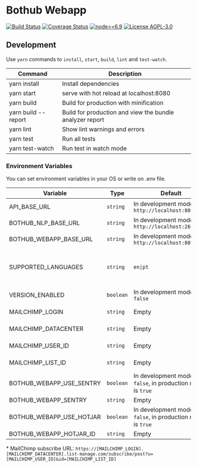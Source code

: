 # Bothub Webapp

[![Build Status](https://travis-ci.org/bothub-it/bothub-webapp.svg?branch=master)](https://travis-ci.org/bothub-it/bothub-webapp) [![Coverage Status](https://coveralls.io/repos/github/push-flow/bothub-webapp/badge.svg?branch=master)](https://coveralls.io/github/push-flow/bothub-webapp?branch=master) [![node>=6.9](https://img.shields.io/badge/node-%3E%3D6.9-blue.svg)](https://nodejs.org/en/download/releases/) [![License AGPL-3.0](https://img.shields.io/badge/license-%20AGPL--3.0-yellow.svg)](https://github.com/bothub-it/bothub-webapp/blob/master/LICENSE)

## Development

Use ```yarn``` commands to ```install```, ```start```, ```build```, ```lint``` and ```test-watch```.

| Command | Description |
|--|--|
| yarn install | Install dependencies
| yarn start | serve with hot reload at localhost:8080
| yarn build | Build for production with minification
| yarn build --report | Build for production and view the bundle analyzer report
| yarn lint | Show lint warnings and errors
| yarn test | Run all tests
| yarn test-watch | Run test in watch mode

### Environment Variables

You can set environment variables in your OS or write on .env file.

| Variable | Type | Default | Description |
|--|--|--|--|
| API_BASE_URL | `string` | In development mode is `http://localhost:8000/api` | [bothub-engine](https://github.com/bothub-it/bothub-engine) HTTP service API URL
| BOTHUB_NLP_BASE_URL | `string` | In development mode is `http://localhost:2657/` | Bothub NLP service URL
| BOTHUB_WEBAPP_BASE_URL | `string` | In development mode is `http://localhost:8080/` | Bothub Webapp service URL
| SUPPORTED_LANGUAGES | `string` | `en\|pt` | Check description and formatation in [bothub-engine SUPPORTED_LANGUAGES environment variable](https://github.com/bothub-it/bothub-engine#environment-variables)
| VERSION_ENABLED | `boolean` | In development mode is `false` | Should Bothub show version options*
| MAILCHIMP_LOGIN | `string` | Empty | Check MailChimp subscribe URL*
| MAILCHIMP_DATACENTER | `string` | Empty | Check MailChimp subscribe URL*
| MAILCHIMP_USER_ID | `string` | Empty | Check MailChimp subscribe URL*
| MAILCHIMP_LIST_ID | `string` | Empty | Check MailChimp subscribe URL*
| BOTHUB_WEBAPP_USE_SENTRY | `boolean` | In development mode is `false`, in production mode is `true` | Enable [sentri.io](https://sentry.io/welcome/) tracking*
| BOTHUB_WEBAPP_SENTRY | `string` | Empty | Sentry.io DNS*
| BOTHUB_WEBAPP_USE_HOTJAR | `boolean` | In development mode is `false`, in production mode is `true` | Enable [Hotjar](https://www.hotjar.com/) tracking*
| BOTHUB_WEBAPP_HOTJAR_ID | `string` | Empty | Hotjar ID*

\* MailChimp subscribe URL: `https://[MAILCHIMP_LOGIN].[MAILCHIMP_DATACENTER].list-manage.com/subscribe/post?u=[MAILCHIMP_USER_ID]&id=[MAILCHIMP_LIST_ID]`
